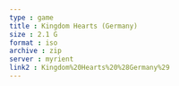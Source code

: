 ```yaml
---
type : game
title : Kingdom Hearts (Germany)
size : 2.1 G
format : iso
archive : zip
server : myrient
link2 : Kingdom%20Hearts%20%28Germany%29
---
```


